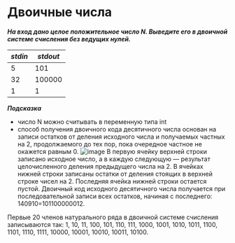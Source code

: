 Двоичные числа<a name="TOP"></a>
===================

***На вход дано целое положительное число N. Выведите его в двоичной системе счисления без ведущих нулей.***

***stdin***   | ***stdout***
------------- | -------------
5 | 101
32 | 100000
1 | 1

***Подсказка***
  * число N можно считывать в переменную типа int
  * способ получения двоичного кода десятичного числа основан на записи остатков от деления исходного числа и получаемых частных на 2, продолжаемого до тех пор, пока очередное частное не окажется равным 0.
![![image](https://user-images.githubusercontent.com/70436486/137817851-763021cd-6f93-4e67-bff4-7c8a363fa26e.png)](![https://ykl-res.azureedge.net/68452bb0-8148-4e52-826f-f1341fdf28b0/dvoicnaja1.jpg]())
В первую ячейку верхней строки записано исходное число, а в каждую следующую — результат целочисленного деления предыдущего числа на 2.
В ячейках нижней строки записаны остатки от деления стоящих в верхней строке чисел на 2.
Последняя ячейка нижней строки остается пустой. Двоичный код исходного десятичного числа получается при последовательной записи всех остатков, начиная с последнего: 140910=101100000012.

Первые 20 членов натурального ряда в двоичной системе счисления записываются так: 1, 10, 11, 100, 101, 110, 111, 1000, 1001, 1010, 1011, 1100, 1101, 1110, 1111, 10000, 10001, 10010, 10011, 10100.

